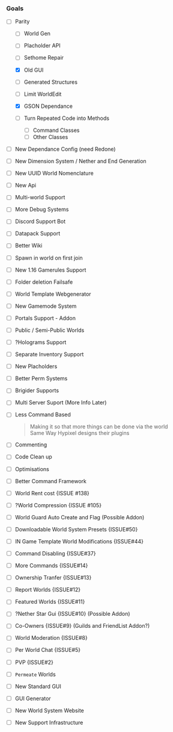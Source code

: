 ### Goals
- [ ] Parity
    - [ ] World Gen
    - [ ] Placholder API
    - [ ] Sethome Repair
    - [X] Old GUI
    - [ ] Generated Structures
    - [ ] Limit WorldEdit
    - [X] GSON Dependance
    - [ ] Turn Repeated Code into Methods
      
        - [ ] Command Classes
        - [ ] Other Classes
  
- [ ] New Dependance Config (need Redone)
- [ ] New Dimension System / Nether and End Generation
- [ ] New UUID World Nomenclature
- [ ] New Api
- [ ] Multi-world Support 
- [ ] More Debug Systems
- [ ] Discord Support Bot 
- [ ] Datapack Support 
- [ ] Better Wiki
- [ ] Spawn in world on first join
- [ ] New 1.16 Gamerules Support 
- [ ] Folder deletion Failsafe
- [ ] World Template Webgenerator
- [ ] New Gamemode System
- [ ] Portals Support - Addon
- [ ] Public / Semi-Public Worlds
- [ ] ?Holograms Support
- [ ] Separate Inventory Support
- [ ] New Placholders
- [ ] Better Perm Systems
- [ ] Brigider Supports
- [ ] Multi Server Suport (More Info Later)
- [ ] Less Command Based 
     > Making it so that more things can be done via the world  
     > Same Way Hypixel designs their plugins
- [ ] Commenting
- [ ] Code Clean up
- [ ] Optimisations
- [ ] Better Command Framework
- [ ] World Rent cost {ISSUE #138}
- [ ] ?World Compression {ISSUE #105}
- [ ] World Guard Auto Create and Flag (Possible Addon)
- [ ] Downloadable World System Presets {ISSUE#50}
- [ ] IN Game Template World Modifications {ISSUE#44}
- [ ] Command Disabling {ISSUE#37}
- [ ] More Commands {ISSUE#14}
- [ ] Ownership Tranfer {ISSUE#13}
- [ ] Report Worlds {ISSUE#12}
- [ ] Featured Worlds {ISSUE#11}
- [ ] ?Nether Star Gui {ISSUE#10} (Possible Addon)
- [ ] Co-Owners {ISSUE#9} (Guilds and FriendList Addon?)
- [ ] World Moderation {ISSUE#8}
- [ ] Per World Chat {ISSUE#5}
- [ ] PVP {ISSUE#2}
- [ ] `Permeate` Worlds
- [ ] New Standard GUI
- [ ] GUI Generator
- [ ] New World System Website
- [ ] New Support Infrastructure

